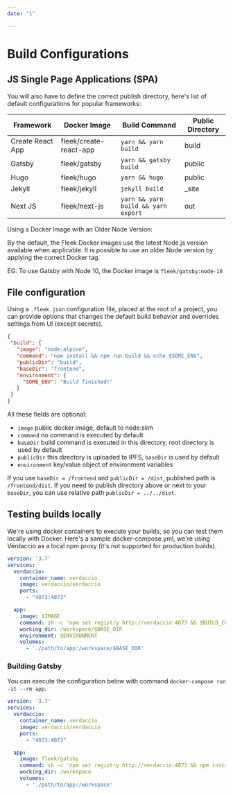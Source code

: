 ```yaml
---
date: "1"

---
```

# Build Configurations

## JS Single Page Applications (SPA)

You will also have to define the correct publish directory, here's list of default configurations for popular frameworks:

| Framework          | Docker Image           | Build Command                       | Public Directory |
|--------------------|------------------------|-------------------------------------|------------------|
| Create React App   | fleek/create-react-app | `yarn && yarn build`                | build            |
| Gatsby             | fleek/gatsby           | `yarn && gatsby build`              | public           |
| Hugo               | fleek/hugo             | `yarn && hugo`                      | public           |
| Jekyll             | fleek/jekyll           | `jekyll build`                      | _site            |
| Next JS            | fleek/next-js          | `yarn && yarn build && yarn export` | out              |

Using a Docker Image with an Older Node Version:

By the default, the Fleek Docker images use the latest Node.js version available when applicable. It is possible to use an older Node version by applying the correct Docker tag.

EG: To use Gatsby with Node 10, the Docker image is `fleek/gatsby:node-10`

## File configuration

Using a `.fleek.json` configuration file, placed at the root of a project, you can provide options that changes the default build behavior and overrides settings from UI (except secrets).

```json
{
 "build": {
   "image": "node:alpine",
   "command": "npm install && npm run build && echo $SOME_ENV",
   "publicDir": "build",
   "baseDir": "frontend",
   "environment": {
     "SOME_ENV": "Build finished!"
   }
 }
}
```

All these fields are optional:

- `image` public docker image, default to node:slim
- `command` no command is executed by default
- `baseDir` build command is executed in this directory, root directory is used by default
- `publicDir` this directory is uploaded to IPFS, `baseDir` is used by default
- `environment` key/value object of environment variables

If you use `baseDir = /frontend` and `publicDir = /dist`, published path is `/frontend/dist`. If you need to publish directory above or next to your `baseDir`, you can use relative path `publicDir = ../../dist`.

## Testing builds locally

We're using docker containers to execute your builds, so you can test them locally with Docker. Here's a sample docker-compose.yml, we're using Verdaccio as a local npm proxy (it's not supported for production builds).

```yaml
version: '3.7'
services:
  verdaccio:
    container_name: verdaccio
    image: verdaccio/verdaccio
    ports:
      - "4873:4873"

  app:
    image: $IMAGE
    command: sh -c 'npm set registry http://verdaccio:4873 && $BUILD_COMMAND'
    working_dir: /workspace/$BASE_DIR
    environment: $ENVIRONMENT
    volumes:
      - './path/to/app:/workspace/$BASE_DIR'
```

### Building Gatsby

You can execute the configuration below with command `docker-compose run -it --rm app`.

```yaml
version: '3.7'
services:
  verdaccio:
    container_name: verdaccio
    image: verdaccio/verdaccio
    ports:
      - "4873:4873"

  app:
    image: fleek/gatsby
    command: sh -c 'npm set registry http://verdaccio:4873 && npm install && npm run build'
    working_dir: /workspace
    volumes:
      - './path/to/app:/workspace'
```